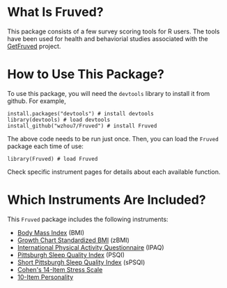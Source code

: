 # What Is Fruved?

This package consists of a few survey scoring tools for R users. The tools have been used for health and behaviorial studies associated with the [GetFruved](http://fruved.com/) project. 

# How to Use This Package?

To use this package, you will need the `devtools` library to install it from github. 
For example, 

```
install.packages("devtools") # install devtools
library(devtools) # load devtools
install_github("wzhou7/Fruved") # install Fruved
```

The above code needs to be run just once.
Then, you can load the `Fruved` package each time of use:

```
library(Fruved) # load Fruved
```

Check specific instrument pages for details about each available function.

# Which Instruments Are Included?

This `Fruved` package includes the following instruments: 
* [Body Mass Index](docs/BMI.md) (BMI)
* [Growth Chart Standardized BMI](docs/zBMI.md) (zBMI)
* [International Physical Activity Questionnaire](docs/IPAQ.md) (IPAQ)
* [Pittsburgh Sleep Quality Index](docs/PSQI.md) (PSQI)
* [Short Pittsburgh Sleep Quality Index](docs/sPSQI.md) (sPSQI)
* [Cohen's 14-Item Stress Scale](docs/Stress14.md)
* [10-Item Personality](docs/Personality.md)
